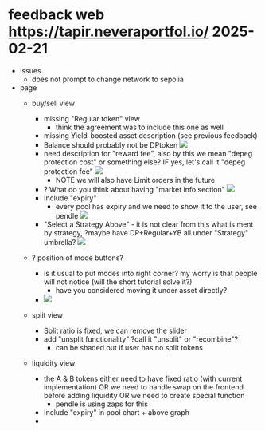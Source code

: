 # feedback web https://tapir.neveraportfol.io/ 2025-02-21

- issues 
    - does not prompt to change network to sepolia
- page
    - buy/sell view
        - missing "Regular token" view
            - think the agreement was to include this one as well
        - missing Yield-boosted asset description (see previous feedback)
        - Balance should probably not be DPtoken ![](https://i.imgur.com/LUi4ljz.png)
        - need description for "reward fee", also by this we mean "depeg protection cost" or something else? 
          IF yes, let's call it "depeg protection fee"
        ![](https://i.imgur.com/G8ETh2T.png)
            - NOTE we will also have Limit orders in the future
        - ? What do you think about having "market info section"
          ![](https://i.imgur.com/KxW6irD.png)
        - Include "expiry"
            - every pool has expiry and we need to show it to the user, see pendle 
              ![](https://i.imgur.com/O9n2jCS.png)
        - "Select a Strategy Above" - it is not clear from this what is ment by strategy, ?maybe have DP+Regular+YB all under "Strategy" umbrella? 
          ![](https://i.imgur.com/tCEwO1N.png)

            
    - ? position of  mode buttons? 
        - is it usual to put modes into right corner? my worry is that people will not notice (will the short tutorial solve it?)
            - have you considered moving it under asset directly? 
        - ![](https://i.imgur.com/fpZbxS4.png)
    - split view
        - Split ratio is fixed, we can remove the slider 
        - add "unsplit functionality" ?call it "unsplit" or "recombine"?
            - can be shaded out if user has no split tokens
    - liquidity view 
        - the A & B tokens either need to have fixed ratio (with current implementation)
          OR
          we need to handle swap on the frontend before adding liquidity 
          OR 
          we need to create special function 
            - pendle is using zaps for this
        - Include "expiry" in pool chart + above graph 
        - 